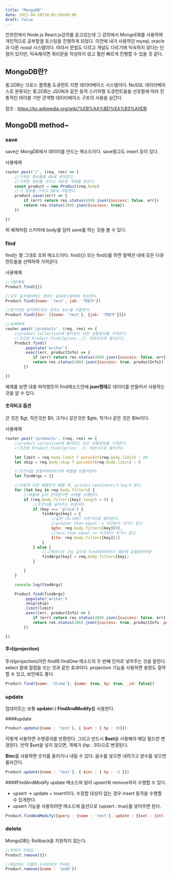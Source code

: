 ```yaml
---
title: "MongoDB"
date: 2021-04-28T10:05:20+09:00 
draft: false
---
```


인프런에서 Node.js React.js강의를 듣고있는데 그 강의에서 MongoDB를 사용하여 개인적으로 공부할겸 포스팅을 진행하게 되었다. 이전에 내가 사용하던 mysql, oracle과 다른 nosql
시스템이다. 따라서 문법도 다르고 개념도 다르기에 익숙하지 않다는 단점이 있지만, 익숙해지면 쿼리문을 작성하지 않고 훨씬 빠르게 진행할 수 있을 것 같다.

## MongoDB란?

몽고DB는 크로스 플랫폼 도큐먼트 지향 데이터베이스 시스템이다. NoSQL 데이터베이스로 분류되는 몽고DB는 JSON과 같은 동적 스키마형 도큐먼트들을 선호함에 따라 전통적인 테이블 기반 관계형 데이터베이스 구조의
사용을 삼간다.

참조 : https://ko.wikipedia.org/wiki/%EB%AA%BD%EA%B3%A0DB

## MongoDB method~

### save

save는 MongDB에서 데이터를 만드는 메소드이다. save말고도 insert 등이 있다.

사용예제

```js
router.post('/', (req, res) => {
    //가져온 정보들을 db에 넣어준다.
    //가져온 정보를 가지고 새로운 객체를 만든다.
    const product = new Product(req.body)
    //그 정보를 가지고 DB에 저장한다.
    product.save((err) => {
        if (err) return res.status(400).json({success: false, err})
        return res.status(200).json({success: true})
    })

})
```

위 예제처럼 스키마에 body를 담아 save를 하는 것을 볼 수 있다.

### find

find는 말 그대로 조회 메소드이다. find({}) 또는 find()를 하면 컬렉션 내에 모든 다큐먼트들을 선택하여 가져온다.

사용예제

```js
//기본예제
Product.find({})

//모두 일치해야하는 경우는 쉼표로구분하여 작성한다.
Product.find({name: 'test', job: '개발자'})

//한가지만 일치해도되는 경우는 $or를 사용한다.
Product.find({$or: [{name: 'test'}, {job: '개발자'}]})

//실제예제
router.post('/products', (req, res) => {
    //product collection에 들어있는 모든 상품정보를 가져온다.
    //조건은 Product.find({price:..}) 이런식으로 들어간다.
    Product.find()
        .populate('writer')
        .exec((err, productInfo) => {
            if (err) return res.status(400).json({success: false, err})
            return res.status(200).json({success: true, productInfo})
        })

})
```

예제를 보면 대충 파악했듯이 find메소드안에 **json형태**로 데이터를 만들어서 사용하는 것을 알 수 있다.

#### 숫자비교 옵션

큰 것은 $gt, 작은것은 $lt, 크거나 같은것은 $gte, 작거나 같은 것은 $lte이다.

사용예제

```js
router.post('/products', (req, res) => {
    //product collection에 들어있는 모든 상품정보를 가져온다.
    //조건은 Product.find({price:..}) 이런식으로 들어간다.

    let limit = req.body.limit ? parseInt(req.body.limit) : 20
    let skip = req.body.skip ? parseInt(req.body.limit) : 0

    //조건식을 만들어줘야하기에 배열을 만들어준다.
    let findArgs = {}

    //이렇게 되면 배열안의 배열 즉, price나 continents가 key가 된다.
    for (let key in req.body.filters) {
        //배열에 값이 존재한다면 아래를 수행한다.
        if (req.body.filters[key].length > 0) {
            //조건식을 넣어주는 부분이다.
            if (key === 'price') {
                findArgs[key] = {
                    //값은 [0.199] 이런식으로 들어온다.
                    //greater than equal -> 이것보다 크거나 같고
                    $gte: req.body.filters[key][0],
                    //less than equal => 이것보다 작거나 같고
                    $lte: req.body.filters[key][1]
                }
            } else {
                //그게아니라 그냥 값으로 find때려버리기 때문에 값을넣어버림
                findArgs[key] = req.body.filters[key];
            }

        }
    }

    console.log(findArgs)

    Product.find(findArgs)
        .populate('writer')
        .skip(skip)
        .limit(limit)
        .exec((err, productInfo) => {
            if (err) return res.status(400).json({success: false, err})
            return res.status(200).json({success: true, productInfo, postSize: productInfo.length})
        })

})
```

#### 투사(projection)

투사(projection)이란 find와 findOne 메소드의 두 번째 인자로 넣어주는 것을 말한다. select 절에 컬럼을 쓰는 것과 같은 효과이다. projection 기능을 사용하면 용량도 절약할 수 있고,
보안에도 좋다.

```js
Product.find({name: 'Slime'}, {name: true, hp: true, _id: false})
```

### update
업데이트는 보통 **update**나 **FindAndModify**를 사용한다.

####update
```js
Product.update({name : 'test'}, { $set : { hp : 30}})
```
이렇게 사용하면 수행결과를 반환한다.
그리고 반드시 **$set**을 사용해야 해당 필드만 변경된다.
만약 $set을 넣지 않으면, 객체가 {hp : 30}으로 변경된다.

**$inc**를 사용하면 숫자를 올리거나 내릴 수 있다. 음수를 넣으면 내려가고 양수를 넣으면 올라간다.
```js
Product.update({name : 'test'}, { $inc : { hp : -5 }})
```

####FindAndModify
update 메소드와 달리 upsert와 remove까지 수행할 수 있다.
* upsert -> update + insert이다.
  수정할 대상이 없는 경우 insert 동작을 수행할 수 있게한다.
* upsert 기능을 사용하려면 메소드에 옵션으로 {upsert : true}를 넣어주면 된다.
```js
Product.findAndModify({query : {name : 'test'}, update : {$set : {att : 150}, new : true}})
```

### delete
MongoDB는 Rollback을 지원하지 않는다.
```js
//전체가 지워짐
Product.remove({})

//해당하는 이름의 도큐먼트만 지워짐
Product.remove({name : 'zedd'})
```